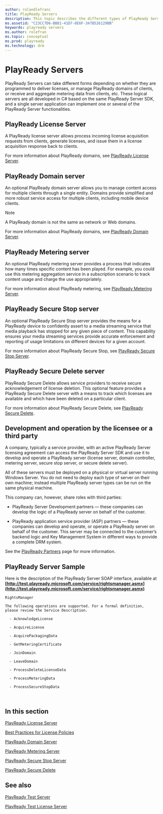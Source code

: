 ```yaml
---
author: rolandlefranc
title: PlayReady Servers
description: This topic describes the different types of PlayReady Servers.
ms.assetid: "C23CC7D6-BB81-41D7-8E6F-347B526129BB"
keywords: playready servers
ms.author: rolefran
ms.topic: conceptual
ms.prod: playready
ms.technology: drm
---
```


# PlayReady Servers
PlayReady Servers can take different forms depending on whether they are programmed to deliver licenses, or manage PlayReady domains of clients, or receive and aggregate metering data from clients, etc. These logical servers are all developed in C# based on the same PlayReady Server SDK, and a single server application can implement one or several of the PlayReady Server functionalities.


## PlayReady License Server

A PlayReady license server allows process incoming license acquisition requests from clients, generate licenses, and issue them in a license acquisition response back to clients.

For more information about PlayReady domains, see [PlayReady License Server](license-server.md).

## PlayReady Domain server

An optional PlayReady domain server allows you to manage content access for multiple clients through a single entity. Domains provide simplified and more robust service access for multiple clients, including mobile device clients.

> [!NOTE]
> A PlayReady domain is not the same as network or Web domains.

For more information about PlayReady domains, see [PlayReady Domain Server](domain-server.md).

## PlayReady Metering server

An optional PlayReady metering server provides a process that indicates how many times specific content has been played. For example, you could use this metering aggregation service in a subscription scenario to track content usage and charge the use appropriately.

For more information about PlayReady metering, see [PlayReady Metering Server](metering-server.md).

## PlayReady Secure Stop server

An optional PlayReady Secure Stop server provides the means for a PlayReady device to confidently assert to a media streaming service that media playback has stopped for any given piece of content. This capability ensures your media streaming services provide accurate enforcement and reporting of usage limitations on different devices for a given account.

For more information about PlayReady Secure Stop, see [PlayReady Secure Stop Server](secure-stop-server.md).

## PlayReady Secure Delete server

PlayReady Secure Delete allows service providers to receive secure acknowledgement of license deletion. This optional feature provides a PlayReady Secure Delete server with a means to track which licenses are available and which have been deleted on a particular client.

For more information about PlayReady Secure Delete, see [PlayReady Secure Delete](secure-delete-server.md).

## Development and operation by the licensee or a third party

A company, typically a service provider, with an active PlayReady Server licensing agreement can access the PlayReady Server SDK and use it to develop and operate a PlayReady server (license server, domain controller, metering server, secure stop server, or secure delete server).

All of these servers must be deployed on a physical or virtual server running Windows Server. You do not need to deploy each type of server on their own machine; instead multiple PlayReady server types can be run on the same physical machine.

This company can, however, share roles with third parties:

  *  PlayReady Server Development partners &mdash; these companies can develop the logic of a PlayReady server on behalf of the customer.

  *  PlayReady application service provider (ASP) partners &mdash; these companies can develop and operate, or operate a PlayReady server on behalf of the customer. This server may be connected to the customer’s backend logic and Key Management System in different ways to provide a complete DRM system.

See the [PlayReady Partners](https://www.microsoft.com/playready/partners) page for more information.

## PlayReady Server Sample

Here is the description of the PlayReady Server SOAP interface, available at **[http://test.playready.microsoft.com/service/rightsmanager.asmx](http://test.playready.microsoft.com/service/rightsmanager.asmx)**

```
RightsManager

The following operations are supported. For a formal definition, please review the Service Description. 

  - AcknowledgeLicense 

  - AcquireLicense 

  - AcquirePackagingData 

  - GetMeteringCertificate 

  - JoinDomain 

  - LeaveDomain 

  - ProcessDeleteLicenseData 

  - ProcessMeteringData 

  - ProcessSecureStopData
```

&nbsp;

## In this section

[PlayReady License Server](license-server.md)

[Best Practices for License Policies](policies-best-practices.md)

[PlayReady Domain Server](domain-server.md)

[PlayReady Metering Server](metering-server.md)

[PlayReady Secure Stop Server](secure-stop-server.md)

[PlayReady Secure Delete](secure-delete-server.md)


## See also
[PlayReady Test Server](http://test.playready.microsoft.com/)

[PlayReady Test License Server](http://test.playready.microsoft.com/service/rightsmanager.asmx)
